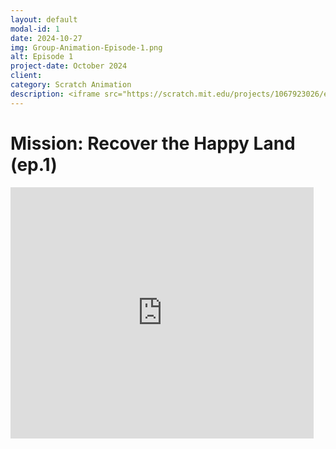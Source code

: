 ```yaml
---
layout: default
modal-id: 1
date: 2024-10-27
img: Group-Animation-Episode-1.png
alt: Episode 1
project-date: October 2024
client: 
category: Scratch Animation
description: <iframe src="https://scratch.mit.edu/projects/1067923026/embed" allowtransparency="true" width="485" height="402" frameborder="0" scrolling="no" allowfullscreen></iframe> <br>This is an animation by Alice and Eiley.<br>We made this with Scratch to code and Canva to design the backdrops and characters. The animation also relates to the SDGs 6. My character is the Glazed Guardian who goes to get Frosted Boba since Frosted Boba can help.<br>Overall, this is a short animation where, an evil gummy bear, Swagger poisened the water in Happy Land. So, the good heros, Glazed Guardian, Applestream, etc. save Happy Land. 
---
```


# Mission: Recover the Happy Land (ep.1)
<iframe src="https://scratch.mit.edu/projects/1067923026/embed" allowtransparency="true" width="485" height="402" frameborder="0" scrolling="no" allowfullscreen></iframe>